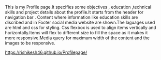 This is my Profile page.It specifies some objectives , education ,technical skills and project details about the profile.It starts from the header for navigation bar . Content where information like education skills are discribed and in Footer social media website are shown.The laguages used are html and css for styling.
Css flexbox is used to align items vertically and horizontally.Items will flex to different size to fill the space as it makes it more responsive.Media query for maximum width of the content and the images to be responsive.

https://rishikesh46.github.io/Profilepage/
